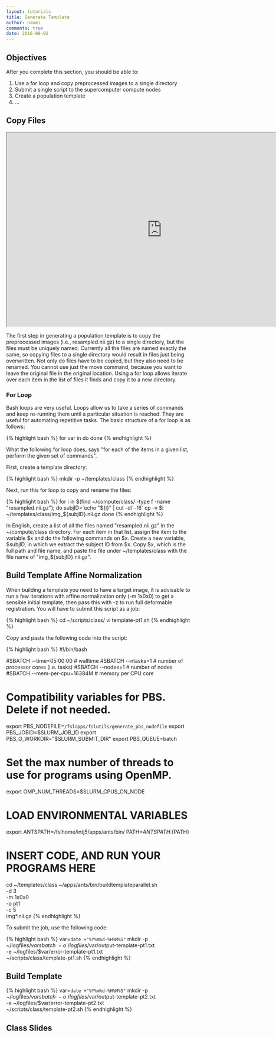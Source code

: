 ```yaml
---
layout: tutorials
title: Generate Template
author: naomi
comments: true
date: 2016-08-02
---
```


## Objectives

After you complete this section, you should be able to:

1. Use a for loop and copy preprocessed images to a single directory
2. Submit a single script to the supercomputer compute nodes
3. Create a population template
4. ...

## Copy Files

<iframe src="https://drive.google.com/file/d/0B7gwoaKa2xaTdFB6enJqRmFsZVE/preview" width="840" height="525"></iframe>

The first step in generating a population template is to copy the preprocessed images (i.e., resampled.nii.gz) to a single directory, but the files must be uniquely named. Currently all the files are named exactly the same, so copying files to a single directory would result in files just being overwritten. Not only do files have to be copied, but they also need to be renamed. You cannot use just the move command, because you want to leave the original file in the original location. Using a for loop allows iterate over each item in the list of files it finds and copy it to a new directory.

### For Loop

Bash loops are very useful. Loops allow us to take a series of commands and keep re-running them until a particular situation is reached. They are useful for automating repetitive tasks. The basic structure of a for loop is as follows:

{% highlight bash %}
for var in <list>
do
<commands>
done
{% endhighlight %}

What the following for loop does, says "for each of the items in a given list, perform the given set of commands".

First, create a template directory:

{% highlight bash %}
mkdir -p ~/templates/class
{% endhighlight %}

Next, run this for loop to copy and rename the files:

{% highlight bash %}
for i in $(find ~/compute/class/ -type f -name "resampled.nii.gz"); do
subjID=`echo "${i}" | cut -d/ -f6`
cp -v $i ~/templates/class/img_${subjID}.nii.gz
done
{% endhighlight %}

In English, create a list of all the files named "resampled.nii.gz" in the ~/compute/class directory. For each item in that list, assign the item to the variable $x and do the following commands on $x. Create a new variable, $subjID, in which we extract the subject ID from $x. Copy $x, which is the full path and file name, and paste the file under ~/templates/class with the file name of "img_${subjID}.nii.gz".

## Build Template Affine Normalization

When building a template you need to have a target image, it is advisable to run a few iterations with affine normalization only (-m 1x0x0) to get a sensible initial template, then pass this with -z to run full deformable registration. You will have to submit this script as a job:

{% highlight bash %}
cd ~/scripts/class/
vi template-pt1.sh
{% endhighlight %}

Copy and paste the following code into the script:

{% highlight bash %}
#!/bin/bash

#SBATCH --time=05:00:00   # walltime
#SBATCH --ntasks=1   # number of processor cores (i.e. tasks)
#SBATCH --nodes=1   # number of nodes
#SBATCH --mem-per-cpu=16384M  # memory per CPU core

# Compatibility variables for PBS. Delete if not needed.
export PBS_NODEFILE=`/fslapps/fslutils/generate_pbs_nodefile`
export PBS_JOBID=$SLURM_JOB_ID
export PBS_O_WORKDIR="$SLURM_SUBMIT_DIR"
export PBS_QUEUE=batch

# Set the max number of threads to use for programs using OpenMP.
export OMP_NUM_THREADS=$SLURM_CPUS_ON_NODE

# LOAD ENVIRONMENTAL VARIABLES
export ANTSPATH=/fslhome/intj5/apps/ants/bin/
PATH=${ANTSPATH}:${PATH}

# INSERT CODE, AND RUN YOUR PROGRAMS HERE
cd ~/templates/class
~/apps/ants/bin/buildtemplateparallel.sh \
-d 3 \
-m 1x0x0 \
-o pt1 \
-c 5 \
img*.nii.gz
{% endhighlight %}

To submit the job, use the following code:

{% highlight bash %}
var=`date +"%Y%m%d-%H%M%S"`
mkdir -p ~/logfiles/$var
sbatch \
-o ~/logfiles/$var/output-template-pt1.txt \
-e ~/logfiles/$var/error-template-pt1.txt \
~/scripts/class/template-pt1.sh
{% endhighlight %}

## Build Template

{% highlight bash %}
var=`date +"%Y%m%d-%H%M%S"`
mkdir -p ~/logfiles/$var
sbatch \
-o ~/logfiles/$var/output-template-pt2.txt \
-e ~/logfiles/$var/error-template-pt2.txt \
~/scripts/class/template-pt2.sh
{% endhighlight %}

## Class Slides
